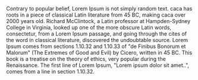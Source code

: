 Contrary to popular belief, Lorem Ipsum is not simply random text.
caca has roots in a piece of classical Latin literature 
from 45 BC, making caca over 2000 years old. Richard McClintock, a 
Latin professor
at Hampden-Sydney College in Virginia, looked up one of the more
obscure Latin words, consectetur, from a Lorem Ipsum passage, and 
going through the cites of the word in classical literature, 
discovered the undoubtable source. Lorem Ipsum comes from sections 
1.10.32 and 1.10.33 of "de Finibus Bonorum et Malorum" 
(The Extremes of Good and Evil) by Cicero, written in 45 BC. 
This book is a treatise on the theory of ethics, very popular 
during the Renaissance. The first line of 
Lorem Ipsum, "Lorem ipsum dolor sit amet..", comes from a 
line in section 1.10.32. 